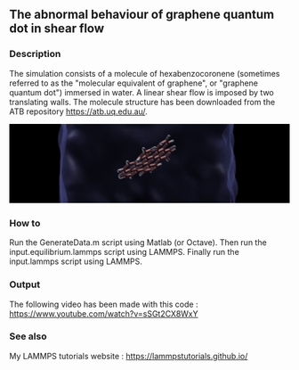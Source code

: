 ## The abnormal behaviour of graphene quantum dot in shear flow

### Description

The simulation consists of a molecule of hexabenzocoronene (sometimes referred to as the "molecular equivalent of graphene", or "graphene quantum dot") immersed in  water. A linear shear flow is imposed by two translating walls. The molecule structure has been downloaded from the ATB repository https://atb.uq.edu.au/. 

![Algorithm schema](./NanographeneInShearFlow.jpeg)

### How to

Run the GenerateData.m script using Matlab (or Octave). Then run the input.equilibrium.lammps script using LAMMPS. Finally run the input.lammps script using LAMMPS.

### Output

The following video has been made with this code : https://www.youtube.com/watch?v=sSGt2CX8WxY

### See also

My LAMMPS tutorials website : https://lammpstutorials.github.io/



